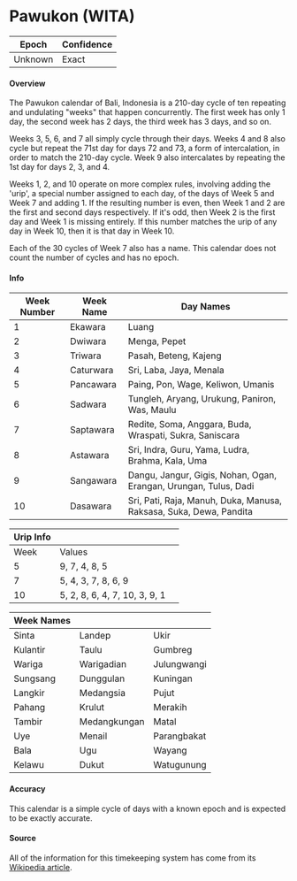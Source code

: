 # Pawukon (WITA)

| Epoch             | Confidence |
| ----------------- | ---------- |
| Unknown           | Exact      |

#### Overview

The Pawukon calendar of Bali, Indonesia is a 210-day cycle of ten repeating and undulating "weeks" that happen concurrently. The first week has only 1 day, the second week has 2 days, the third week has 3 days, and so on.

Weeks 3, 5, 6, and 7 all simply cycle through their days. Weeks 4 and 8 also cycle but repeat the 71st day for days 72 and 73, a form of intercalation, in order to match the 210-day cycle. Week 9 also intercalates by repeating the 1st day for days 2, 3, and 4.

Weeks 1, 2, and 10 operate on more complex rules, involving adding the 'urip', a special number assigned to each day, of the days of Week 5 and Week 7 and adding 1. If the resulting number is even, then Week 1 and 2 are the first and second days respectively. If it's odd, then Week 2 is the first day and Week 1 is missing entirely. If this number matches the urip of any day in Week 10, then it is that day in Week 10.

Each of the 30 cycles of Week 7 also has a name. This calendar does not count the number of cycles and has no epoch.

#### Info

| Week Number | Week Name | Day Names |
|-------------|-----------|-----------|
| 1 | Ekawara | Luang |
| 2 | Dwiwara | Menga, Pepet |
| 3 | Triwara | Pasah, Beteng, Kajeng |
| 4 | Caturwara | Sri, Laba, Jaya, Menala |
| 5 | Pancawara | Paing, Pon, Wage, Keliwon, Umanis |
| 6 | Sadwara | Tungleh, Aryang, Urukung, Paniron, Was, Maulu |
| 7 | Saptawara | Redite, Soma, Anggara, Buda, Wraspati, Sukra, Saniscara |
| 8 | Astawara | Sri, Indra, Guru, Yama, Ludra, Brahma, Kala, Uma |
| 9 | Sangawara | Dangu, Jangur, Gigis, Nohan, Ogan, Erangan, Urungan, Tulus, Dadi |
| 10 | Dasawara | Sri, Pati, Raja, Manuh, Duka, Manusa, Raksasa, Suka, Dewa, Pandita |

| Urip Info | | |
|-----------|---|---|
| Week | Values | |
| 5 | 9, 7, 4, 8, 5 | |
| 7 | 5, 4, 3, 7, 8, 6, 9 | |
| 10 | 5, 2, 8, 6, 4, 7, 10, 3, 9, 1 | |

| Week Names | | |
|------------|---|---|
| Sinta | Landep | Ukir |
| Kulantir | Taulu | Gumbreg |
| Wariga | Warigadian | Julungwangi |
| Sungsang | Dunggulan | Kuningan |
| Langkir | Medangsia | Pujut |
| Pahang | Krulut | Merakih |
| Tambir | Medangkungan | Matal |
| Uye | Menail | Parangbakat |
| Bala | Ugu | Wayang |
| Kelawu | Dukut | Watugunung |

#### Accuracy

This calendar is a simple cycle of days with a known epoch and is expected to be exactly accurate.

#### Source

All of the information for this timekeeping system has come from its [Wikipedia article](https://en.wikipedia.org/wiki/Pawukon_calendar).
